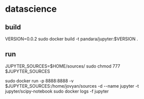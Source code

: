 # datascience

## build
VERSION=0.0.2
sudo docker build -t pandara/jupyter:$VERSION .

## run
JUPYTER_SOURCES=$HOME/sources/
sudo chmod  777 $JUPYTER_SOURCES
 
sudo docker run -p 8888:8888 -v $JUPYTER_SOURCES:/home/jovyan/sources -d --name jupyter -t jupyter/scipy-notebook
sudo docker logs -f jupyter